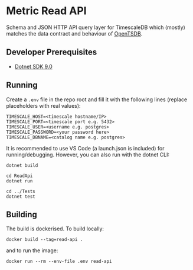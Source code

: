 # Metric Read API

Schema and JSON HTTP API query layer for TimescaleDB which (mostly) matches the data contract and behaviour of [OpenTSDB](http://opentsdb.net/docs/build/html/api_http/query/index.html).

## Developer Prerequisites

 - [Dotnet SDK 9.0](https://dotnet.microsoft.com/en-us/download/dotnet/9.0)

## Running

Create a `.env` file in the repo root and fill it with the following lines (replace placeholders with real values):

```
TIMESCALE_HOST=<timescale hostname/IP>
TIMESCALE_PORT=<timescale port e.g. 5432>
TIMESCALE_USER=<username e.g. postgres>
TIMESCALE_PASSWORD=<your password here>
TIMESCALE_DBNAME=<catalog name e.g. postgres>
```

It is recommended to use VS Code (a launch.json is included) for running/debugging. However, you can also run with the dotnet CLI:

```
dotnet build

cd ReadApi
dotnet run

cd ../Tests
dotnet test
```

## Building

The build is dockerised. To build locally:

```
docker build --tag=read-api .
```

and to run the image:

```
docker run --rm --env-file .env read-api
```
